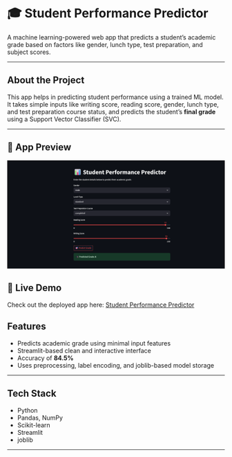 # 🎓 Student Performance Predictor

A machine learning-powered web app that predicts a student’s academic grade based on factors like gender, lunch type, test preparation, and subject scores.

---

## About the Project

This app helps in predicting student performance using a trained ML model. It takes simple inputs like writing score, reading score, gender, lunch type, and test preparation course status, and predicts the student’s **final grade** using a Support Vector Classifier (SVC).

---
## 📸 App Preview

![Student Performance Predictor App](assets/streamlit_app_ss.png)

## 🔗 Live Demo

Check out the deployed app here: [Student Performance Predictor](https://student-performancepredictor.streamlit.app/)


## Features

- Predicts academic grade using minimal input features
- Streamlit-based clean and interactive interface
- Accuracy of **84.5%**
- Uses preprocessing, label encoding, and joblib-based model storage

---

## Tech Stack

- Python
- Pandas, NumPy
- Scikit-learn
- Streamlit
- joblib

---
